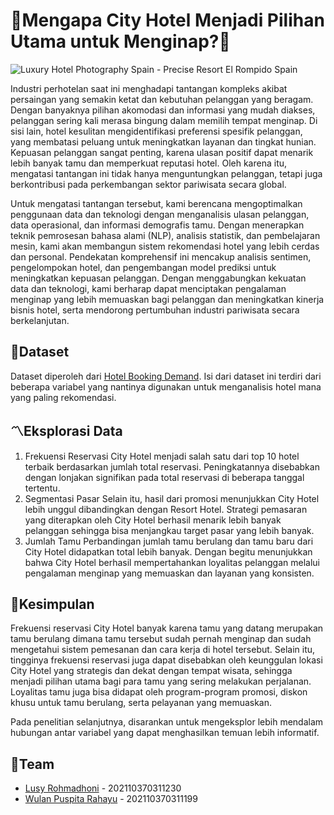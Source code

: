 # 🏬Mengapa City Hotel Menjadi Pilihan Utama untuk Menginap?🏬

![Luxury Hotel Photography Spain - Precise Resort El Rompido Spain](https://github.com/user-attachments/assets/c1564d17-0afc-4f75-bb19-a52c1f9837e1)


Industri perhotelan saat ini menghadapi tantangan kompleks akibat persaingan yang semakin ketat dan kebutuhan pelanggan yang beragam. Dengan banyaknya pilihan akomodasi dan informasi yang mudah diakses, pelanggan sering kali merasa bingung dalam memilih tempat menginap. Di sisi lain, hotel kesulitan mengidentifikasi preferensi spesifik pelanggan, yang membatasi peluang untuk meningkatkan layanan dan tingkat hunian. Kepuasan pelanggan sangat penting, karena ulasan positif dapat menarik lebih banyak tamu dan memperkuat reputasi hotel. Oleh karena itu, mengatasi tantangan ini tidak hanya menguntungkan pelanggan, tetapi juga berkontribusi pada perkembangan sektor pariwisata secara global.

Untuk mengatasi tantangan tersebut, kami berencana mengoptimalkan penggunaan data dan teknologi dengan menganalisis ulasan pelanggan, data operasional, dan informasi demografis tamu. Dengan menerapkan teknik pemrosesan bahasa alami (NLP), analisis statistik, dan pembelajaran mesin, kami akan membangun sistem rekomendasi hotel yang lebih cerdas dan personal. Pendekatan komprehensif ini mencakup analisis sentimen, pengelompokan hotel, dan pengembangan model prediksi untuk meningkatkan kepuasan pelanggan. Dengan menggabungkan kekuatan data dan teknologi, kami berharap dapat menciptakan pengalaman menginap yang lebih memuaskan bagi pelanggan dan meningkatkan kinerja bisnis hotel, serta mendorong pertumbuhan industri pariwisata secara berkelanjutan.


## 🔎Dataset
Dataset diperoleh dari [Hotel Booking Demand](https://github.com/rfordatascience/tidytuesday/blob/main/data/2020/2020-02-11/readme.md). Isi dari dataset ini terdiri dari beberapa variabel yang nantinya digunakan untuk menganalisis hotel mana yang paling rekomendasi.


## 〽Eksplorasi Data
1. Frekuensi Reservasi
City Hotel menjadi salah satu dari top 10 hotel terbaik berdasarkan jumlah total reservasi. Peningkatannya disebabkan dengan lonjakan signifikan pada total reservasi di beberapa tanggal tertentu.
2. Segmentasi Pasar
Selain itu, hasil dari promosi menunjukkan City Hotel lebih unggul dibandingkan dengan Resort Hotel. Strategi pemasaran yang diterapkan oleh City Hotel berhasil menarik lebih banyak pelanggan sehingga bisa menjangkau target pasar yang lebih banyak.
3. Jumlah Tamu
Perbandingan jumlah tamu berulang dan tamu baru dari City Hotel didapatkan total lebih banyak. Dengan begitu menunjukkan bahwa City Hotel berhasil mempertahankan loyalitas pelanggan melalui pengalaman menginap yang memuaskan dan layanan yang konsisten.

## 📍Kesimpulan
Frekuensi reservasi City Hotel banyak karena tamu yang datang merupakan tamu berulang dimana tamu tersebut sudah pernah menginap dan sudah mengetahui sistem pemesanan dan cara kerja di hotel tersebut. Selain itu, tingginya frekuensi reservasi juga dapat disebabkan oleh keunggulan lokasi City Hotel yang strategis dan dekat dengan tempat wisata, sehingga menjadi pilihan utama bagi para tamu yang sering melakukan perjalanan. Loyalitas tamu juga bisa didapat oleh program-program promosi, diskon khusu untuk tamu berulang, serta pelayanan yang memuaskan.

Pada penelitian selanjutnya, disarankan untuk mengeksplor lebih mendalam hubungan antar variabel yang dapat menghasilkan temuan lebih informatif.



## 👥Team
- [Lusy Rohmadhoni](https://github.com/Lusy230) - 202110370311230
- [Wulan Puspita Rahayu](https://github.com/wulanprr) - 202110370311199
